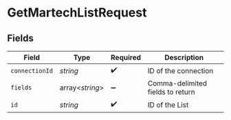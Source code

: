 # GetMartechListRequest


## Fields

| Field                            | Type                             | Required                         | Description                      |
| -------------------------------- | -------------------------------- | -------------------------------- | -------------------------------- |
| `connectionId`                   | *string*                         | :heavy_check_mark:               | ID of the connection             |
| `fields`                         | array<*string*>                  | :heavy_minus_sign:               | Comma-delimited fields to return |
| `id`                             | *string*                         | :heavy_check_mark:               | ID of the List                   |
